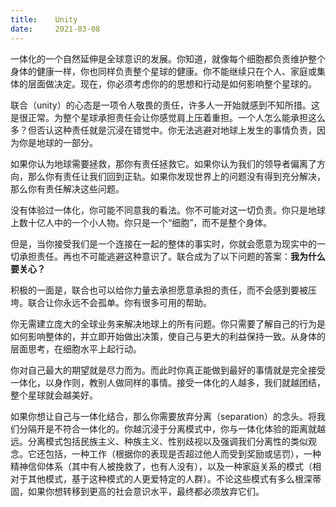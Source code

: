 ```yaml
---
title:    Unity
date:     2021-03-08
---
```


一体化的一个自然延伸是全球意识的发展。你知道，就像每个细胞都负责维护整个身体的健康一样，你也同样负责整个星球的健康。你不能继续只在个人、家庭或集体的层面做决定。现在，你必须考虑你的的思想和行动是如何影响整个星球的。

联合（unity）的心态是一项令人敬畏的责任，许多人一开始就感到不知所措。这是很正常。为整个星球承担责任会让你感觉肩上压着重担。一个人怎么能承担这么多？但否认这种责任就是沉浸在错觉中。你无法逃避对地球上发生的事情负责，因为你是地球的一部分。

如果你认为地球需要拯救，那你有责任拯救它。如果你认为我们的领导者偏离了方向，那么你有责任让我们回到正轨。如果你发现世界上的问题没有得到充分解决，那么你有责任解决这些问题。

没有体验过一体化，你可能不同意我的看法。你不可能对这一切负责。你只是地球上数十亿人中的一个小人物。你只是一个“细胞”，而不是整个身体。

但是，当你接受我们是一个连接在一起的整体的事实时，你就会愿意为现实中的一切承担责任。再也不可能逃避这种意识了。联合成为了以下问题的答案：**我为什么要关心？**

积极的一面是，联合也可以给你力量去承担愿意承担的责任，而不会感到要被压垮。联合让你永远不会孤单。你有很多可用的帮助。

你无需建立庞大的全球业务来解决地球上的所有问题。你只需要了解自己的行为是如何影响整体的，并立即开始做出决策，使自己与更大的利益保持一致。从身体的层面思考，在细胞水平上起行动。

你对自己最大的期望就是尽力而为。而此时你真正能做到最好的事情就是完全接受一体化，以身作则，教别人做同样的事情。接受一体化的人越多，我们就越团结，整个星球就会越美好。

如果你想让自己与一体化结合，那么你需要放弃分离（separation）的念头。将我们分隔开是不符合一体化的。你越沉浸于分离模式中，你与一体化体验的距离就越远。分离模式包括民族主义、种族主义、性别歧视以及强调我们分离性的类似观念。它还包括，一种工作（根据你的表现是否超过他人而受到奖励或惩罚），一种精神信仰体系（其中有人被挽救了，也有人没有），以及一种家庭关系的模式（相对于其他模式，基于这种模式的人更爱特定的人群）。不论这些模式有多么根深蒂固，如果你想转移到更高的社会意识水平，最终都必须放弃它们。

